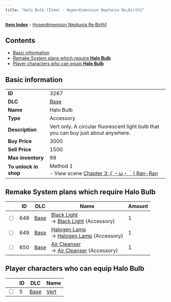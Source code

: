 ```yaml
---
title: "Halo Bulb (Item) - Hyperdimension Neptunia Re;Birth1"
---
```


[**Item Index**](/neptunia/rb1/item/index.html) - [Hyperdimension Neptunia Re;Birth1](/neptunia/rb1)

## Contents

- [Basic information](#basic-information)
- [Remake System plans which require **Halo Bulb**](#remake-system-plans-which-require-halo-bulb)
- [Player characters who can equip **Halo Bulb**](#player-characters-who-can-equip-halo-bulb)

## Basic information

|   |   |
| -- | -- |
| **ID** | 3267 |
| **DLC** | [Base](/neptunia/rb1/dlc/1-base.html) |
| **Name** | Halo Bulb |
| **Type** | Accessory |
| **Description** | Vert only. A circular fluorescent light bulb that you can buy just about anywhere. |
| **Buy Price** | 3000 |
| **Sell Price** | 1500 |
| **Max inventory** | 99 |
| **To unlock in shop** | Method 1<br />- View scene [Chapter 3: (´・ω・｀) Ran-Ran](/neptunia/rb1/scene/1-309-chapter-3-ran-ran.html) |

## Remake System plans which require **Halo Bulb**

|    | ID | DLC | Name | Amount |
| -- | -- | --- | ---- | ------ |
| <input type="checkbox" id="rb1-remake-1-648" class="trackbox" /> | 648 | [Base](/neptunia/rb1/dlc/1-base.html) | [Black Light](/neptunia/rb1/remake/1-648-black-light.html)<br />→ [Black Light](/neptunia/rb1/item/1-3268-black-light.html) (Accessory) | 1 |
| <input type="checkbox" id="rb1-remake-1-649" class="trackbox" /> | 649 | [Base](/neptunia/rb1/dlc/1-base.html) | [Halogen Lamp](/neptunia/rb1/remake/1-649-halogen-lamp.html)<br />→ [Halogen Lamp](/neptunia/rb1/item/1-3269-halogen-lamp.html) (Accessory) | 1 |
| <input type="checkbox" id="rb1-remake-1-650" class="trackbox" /> | 650 | [Base](/neptunia/rb1/dlc/1-base.html) | [Air Cleanser](/neptunia/rb1/remake/1-650-air-cleanser.html)<br />→ [Air Cleanser](/neptunia/rb1/item/1-3270-air-cleanser.html) (Accessory) | 1 |

## Player characters who can equip **Halo Bulb**

|    | ID | DLC | Name |
| -- | -- | --- | ---- |
| <input type="checkbox" id="rb1-player-1-5" class="trackbox" /> | 5 | [Base](/neptunia/rb1/dlc/1-base.html) | [Vert](/neptunia/rb1/player/1-5-vert.html) |